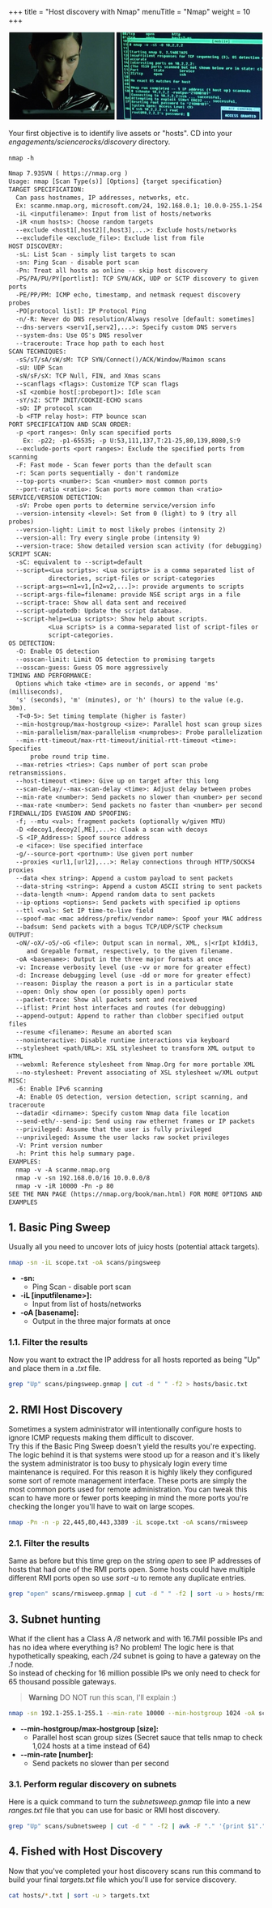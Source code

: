 +++
title = "Host discovery with Nmap"
menuTitle = "Nmap"
weight = 10
+++

![](./trinity.png)

Your first objective is to identify live assets or "hosts".  CD into your *engagements/sciencerocks/discovery* directory.

`nmap -h`

```
Nmap 7.93SVN ( https://nmap.org )
Usage: nmap [Scan Type(s)] [Options] {target specification}
TARGET SPECIFICATION:
  Can pass hostnames, IP addresses, networks, etc.
  Ex: scanme.nmap.org, microsoft.com/24, 192.168.0.1; 10.0.0-255.1-254
  -iL <inputfilename>: Input from list of hosts/networks
  -iR <num hosts>: Choose random targets
  --exclude <host1[,host2][,host3],...>: Exclude hosts/networks
  --excludefile <exclude_file>: Exclude list from file
HOST DISCOVERY:
  -sL: List Scan - simply list targets to scan
  -sn: Ping Scan - disable port scan
  -Pn: Treat all hosts as online -- skip host discovery
  -PS/PA/PU/PY[portlist]: TCP SYN/ACK, UDP or SCTP discovery to given ports
  -PE/PP/PM: ICMP echo, timestamp, and netmask request discovery probes
  -PO[protocol list]: IP Protocol Ping
  -n/-R: Never do DNS resolution/Always resolve [default: sometimes]
  --dns-servers <serv1[,serv2],...>: Specify custom DNS servers
  --system-dns: Use OS's DNS resolver
  --traceroute: Trace hop path to each host
SCAN TECHNIQUES:
  -sS/sT/sA/sW/sM: TCP SYN/Connect()/ACK/Window/Maimon scans
  -sU: UDP Scan
  -sN/sF/sX: TCP Null, FIN, and Xmas scans
  --scanflags <flags>: Customize TCP scan flags
  -sI <zombie host[:probeport]>: Idle scan
  -sY/sZ: SCTP INIT/COOKIE-ECHO scans
  -sO: IP protocol scan
  -b <FTP relay host>: FTP bounce scan
PORT SPECIFICATION AND SCAN ORDER:
  -p <port ranges>: Only scan specified ports
    Ex: -p22; -p1-65535; -p U:53,111,137,T:21-25,80,139,8080,S:9
  --exclude-ports <port ranges>: Exclude the specified ports from scanning
  -F: Fast mode - Scan fewer ports than the default scan
  -r: Scan ports sequentially - don't randomize
  --top-ports <number>: Scan <number> most common ports
  --port-ratio <ratio>: Scan ports more common than <ratio>
SERVICE/VERSION DETECTION:
  -sV: Probe open ports to determine service/version info
  --version-intensity <level>: Set from 0 (light) to 9 (try all probes)
  --version-light: Limit to most likely probes (intensity 2)
  --version-all: Try every single probe (intensity 9)
  --version-trace: Show detailed version scan activity (for debugging)
SCRIPT SCAN:
  -sC: equivalent to --script=default
  --script=<Lua scripts>: <Lua scripts> is a comma separated list of
           directories, script-files or script-categories
  --script-args=<n1=v1,[n2=v2,...]>: provide arguments to scripts
  --script-args-file=filename: provide NSE script args in a file
  --script-trace: Show all data sent and received
  --script-updatedb: Update the script database.
  --script-help=<Lua scripts>: Show help about scripts.
           <Lua scripts> is a comma-separated list of script-files or
           script-categories.
OS DETECTION:
  -O: Enable OS detection
  --osscan-limit: Limit OS detection to promising targets
  --osscan-guess: Guess OS more aggressively
TIMING AND PERFORMANCE:
  Options which take <time> are in seconds, or append 'ms' (milliseconds),
  's' (seconds), 'm' (minutes), or 'h' (hours) to the value (e.g. 30m).
  -T<0-5>: Set timing template (higher is faster)
  --min-hostgroup/max-hostgroup <size>: Parallel host scan group sizes
  --min-parallelism/max-parallelism <numprobes>: Probe parallelization
  --min-rtt-timeout/max-rtt-timeout/initial-rtt-timeout <time>: Specifies
      probe round trip time.
  --max-retries <tries>: Caps number of port scan probe retransmissions.
  --host-timeout <time>: Give up on target after this long
  --scan-delay/--max-scan-delay <time>: Adjust delay between probes
  --min-rate <number>: Send packets no slower than <number> per second
  --max-rate <number>: Send packets no faster than <number> per second
FIREWALL/IDS EVASION AND SPOOFING:
  -f; --mtu <val>: fragment packets (optionally w/given MTU)
  -D <decoy1,decoy2[,ME],...>: Cloak a scan with decoys
  -S <IP_Address>: Spoof source address
  -e <iface>: Use specified interface
  -g/--source-port <portnum>: Use given port number
  --proxies <url1,[url2],...>: Relay connections through HTTP/SOCKS4 proxies
  --data <hex string>: Append a custom payload to sent packets
  --data-string <string>: Append a custom ASCII string to sent packets
  --data-length <num>: Append random data to sent packets
  --ip-options <options>: Send packets with specified ip options
  --ttl <val>: Set IP time-to-live field
  --spoof-mac <mac address/prefix/vendor name>: Spoof your MAC address
  --badsum: Send packets with a bogus TCP/UDP/SCTP checksum
OUTPUT:
  -oN/-oX/-oS/-oG <file>: Output scan in normal, XML, s|<rIpt kIddi3,
     and Grepable format, respectively, to the given filename.
  -oA <basename>: Output in the three major formats at once
  -v: Increase verbosity level (use -vv or more for greater effect)
  -d: Increase debugging level (use -dd or more for greater effect)
  --reason: Display the reason a port is in a particular state
  --open: Only show open (or possibly open) ports
  --packet-trace: Show all packets sent and received
  --iflist: Print host interfaces and routes (for debugging)
  --append-output: Append to rather than clobber specified output files
  --resume <filename>: Resume an aborted scan
  --noninteractive: Disable runtime interactions via keyboard
  --stylesheet <path/URL>: XSL stylesheet to transform XML output to HTML
  --webxml: Reference stylesheet from Nmap.Org for more portable XML
  --no-stylesheet: Prevent associating of XSL stylesheet w/XML output
MISC:
  -6: Enable IPv6 scanning
  -A: Enable OS detection, version detection, script scanning, and traceroute
  --datadir <dirname>: Specify custom Nmap data file location
  --send-eth/--send-ip: Send using raw ethernet frames or IP packets
  --privileged: Assume that the user is fully privileged
  --unprivileged: Assume the user lacks raw socket privileges
  -V: Print version number
  -h: Print this help summary page.
EXAMPLES:
  nmap -v -A scanme.nmap.org
  nmap -v -sn 192.168.0.0/16 10.0.0.0/8
  nmap -v -iR 10000 -Pn -p 80
SEE THE MAN PAGE (https://nmap.org/book/man.html) FOR MORE OPTIONS AND EXAMPLES
```

## 1. Basic Ping Sweep
Usually all you need to uncover lots of juicy hosts (potential attack targets).

```bash
nmap -sn -iL scope.txt -oA scans/pingsweep
```
 * **-sn:**
   * Ping Scan - disable port scan
 * **-iL [inputfilename>]:**
   * Input from list of hosts/networks
 * **-oA [basename]:**
   * Output in the three major formats at once

### 1.1. Filter the results
Now you want to extract the IP address for all hosts reported as being "Up" and place them in a *.txt* file.

```bash
grep "Up" scans/pingsweep.gnmap | cut -d " " -f2 > hosts/basic.txt
```

## 2. RMI Host Discovery
Sometimes a system administrator will intentionally configure hosts to ignore ICMP requests making them difficult to discover.  
Try this if the Basic Ping Sweep doesn't yield the results you're expecting.
The logic behind it is that systems were stood up for a reason and it's likely the system administrator is too busy to physicaly login 
every time maintenance is required. 
For this reason it is highly likely they configured some sort of remote management interface. These ports are simply the most common ports used for remote administration.
You can tweak this scan to have more or fewer ports keeping in mind the more ports you're checking the longer you'll have to wait on large scopes.

```bash
nmap -Pn -n -p 22,445,80,443,3389 -iL scope.txt -oA scans/rmisweep
```

### 2.1. Filter the results
Same as before but this time grep on the string *open* to see IP addresses of hosts that had one of the RMI ports open.
Some hosts could have multiple different RMI ports open so use *sort -u* to remote any duplicate entries.

```bash
grep "open" scans/rmisweep.gnmap | cut -d " " -f2 | sort -u > hosts/rmi.txt
```

## 3. Subnet hunting
What if the client has a Class A */8* network and with 16.7Mil possible IPs and has no idea where everything is?  No problem!
The logic here is that hypothetically speaking, each */24* subnet is going to have a gateway on the *.1* node.  
So instead of checking for 16 million possible IPs we only need to check for 65 thousand possible gateways.

> **Warning**
> DO NOT run this scan, I'll explain :)

```bash
nmap -sn 192.1-255.1-255.1 --min-rate 10000 --min-hostgroup 1024 -oA scans/subnetsweep
```
* **--min-hostgroup/max-hostgroup [size]:**
  * Parallel host scan group sizes (Secret sauce that tells nmap to check 1,024 hosts at a time instead of 64)
* **--min-rate [number]:**
  * Send packets no slower than <number> per second

[//]:![](./docbrown1.jpg)

### 3.1. Perform regular discovery on subnets
Here is a quick command to turn the *subnetsweep.gnmap* file into a new *ranges.txt* file that you can use for basic or RMI host discovery.

```bash
grep "Up" scans/subnetsweep | cut -d " " -f2 | awk -F "." '{print $1"."$2"."$3".0/24"}' > subnets.txt
```

## 4. Fished with Host Discovery
Now that you've completed your host discovery scans run this command to build your final *targets.txt* file which you'll use for service discovery.

```bash
cat hosts/*.txt | sort -u > targets.txt
```
